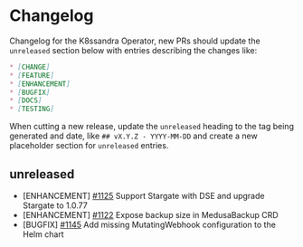 # Changelog

Changelog for the K8ssandra Operator, new PRs should update the `unreleased` section below with entries describing the changes like:

```markdown
* [CHANGE]
* [FEATURE]
* [ENHANCEMENT]
* [BUGFIX]
* [DOCS]
* [TESTING]
```

When cutting a new release, update the `unreleased` heading to the tag being generated and date, like `## vX.Y.Z - YYYY-MM-DD` and create a new placeholder section for  `unreleased` entries.

## unreleased

* [ENHANCEMENT] [#1125](https://github.com/k8ssandra/k8ssandra-operator/issues/1125) Support Stargate with DSE and upgrade Stargate to 1.0.77
* [ENHANCEMENT] [#1122](https://github.com/k8ssandra/k8ssandra-operator/issues/1122) Expose backup size in MedusaBackup CRD
* [BUGFIX] [#1145](https://github.com/k8ssandra/k8ssandra-operator/issues/1145) Add missing MutatingWebhook configuration to the Helm chart
